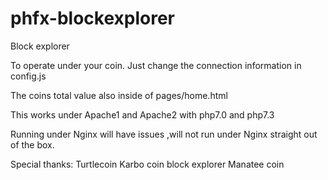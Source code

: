 # phfx-blockexplorer
Block explorer

To operate under your coin.
Just change the connection information in config.js

The coins total value also inside of pages/home.html

This works under Apache1 and Apache2
with php7.0 and php7.3

Running under Nginx will have issues ,will not run under
Nginx straight out of the box.

Special thanks:
Turtlecoin
Karbo coin block explorer
Manatee coin